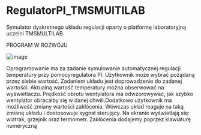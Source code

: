 # RegulatorPI_TMSMUlTILAB
 Symulator dyskretnego układu regulacji oparty o platformę laboratoryjną uczelni TMSMULTILAB

PROGRAM W ROZWOJU



![image](https://user-images.githubusercontent.com/55860432/166343191-cdb01768-3f19-40f9-b0eb-5af3fa9c6b84.png)



Oprogramowanie ma za zadanie symulowanie automatycznej regulacji temperatury przy pomocyregulatora PI. Użytkownik może wybrać pożądaną przez siebie wartość. Zadaniem układu jest doprowadzenie do zadanej wartości. Aktualną wartość temperatury można obserwować na wyświetlaczu. Prędkość obrotu wentylatora ma odwzorowywać, jak szybko wentylator obracałby się w danej chwili.Dodatkowo użytkownik ma możliwość zmiany wartości zakłócenia. Wówczas układ reaguje na taką zmianę układu i dostosowuje sygnał sterujący.
Na ekranie wyświetlają się: wiatrak, grzejnik oraz termometr. Zakłócenia dodajemy poprzez klawiaturę numeryczną

